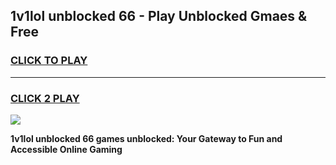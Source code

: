 
## 1v1lol unblocked 66 - Play Unblocked Gmaes & Free
<h3>
<a href="https://news.freeplayer.one?title=1v1lol_unblocked_66&ref=16F">CLICK TO PLAY</a></h3>
<hr>

<h3>
<a href="https://news.freeplayer.one?title=1v1lol_unblocked_66&ref=16F">CLICK 2 PLAY</a>
  
</h3>

<a href="https://news.freeplayer.one?title=1v1lol_unblocked_66&ref=16F/"><img src="https://clearcache.store/games.png"></a>


**1v1lol unblocked 66 games unblocked: Your Gateway to Fun and Accessible Online Gaming**
